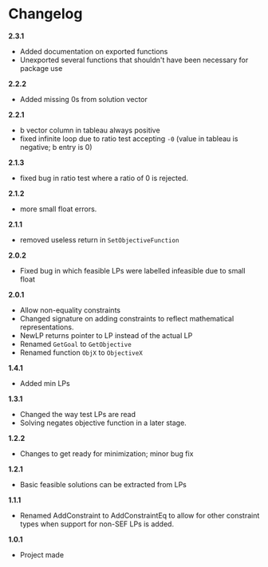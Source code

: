 # Changelog

**2.3.1**
- Added documentation on exported functions
- Unexported several functions that shouldn't have been necessary for package use

**2.2.2**
- Added missing 0s from solution vector

**2.2.1**
- b vector column in tableau always positive
- fixed infinite loop due to ratio test accepting `-0` (value in tableau is negative; b entry is 0)

**2.1.3**
- fixed bug in ratio test where a ratio of 0 is rejected.

**2.1.2**
- more small float errors.

**2.1.1**
- removed useless return in `SetObjectiveFunction`

**2.0.2**
- Fixed bug in which feasible LPs were labelled infeasible due to small float

**2.0.1**
- Allow non-equality constraints
- Changed signature on adding constraints to reflect mathematical representations.
- NewLP returns pointer to LP instead of the actual LP
- Renamed `GetGoal` to `GetObjective`
- Renamed function `ObjX` to `ObjectiveX`

**1.4.1**
- Added min LPs

**1.3.1**
- Changed the way test LPs are read
- Solving negates objective function in a later stage.

**1.2.2**
- Changes to get ready for minimization; minor bug fix

**1.2.1**
- Basic feasible solutions can be extracted from LPs

**1.1.1**
- Renamed AddConstraint to AddConstraintEq to allow for other constraint types when support for non-SEF LPs is added.

**1.0.1**
- Project made
